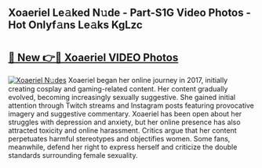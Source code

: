 ## Xoaeriel Le𝚊ked N𝚞de - Part-S1G Video Photos - Hot Onlyf𝚊ns Le𝚊ks KgLzc

# <h2><a href="http://ac19240.deff.icu/?id=Xoaeriel">🔗 New 👉🔴 Xoaeriel VIDEO Photos</a></h2>

[![Xoaeriel N𝚞des](https://i.imgur.com/rIISA9y.gif)](http://ac19240.deff.icu/?id=Xoaeriel)
Xoaeriel began her online journey in 2017, initially creating cosplay and gaming-related content. Her content gradually evolved, becoming increasingly sexually suggestive. She gained initial attention through Twitch streams and Instagram posts featuring provocative imagery and suggestive commentary. Xoaeriel has been open about her struggles with depression and anxiety, but her online presence has also attracted toxicity and online harassment. Critics argue that her content perpetuates harmful stereotypes and objectifies women. Some fans, meanwhile, defend her right to express herself and criticize the double standards surrounding female sexuality.
